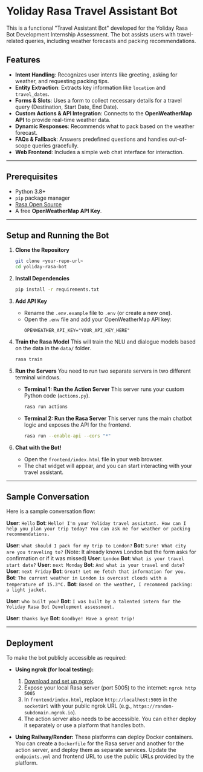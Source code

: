 # Yoliday Rasa Travel Assistant Bot

This is a functional "Travel Assistant Bot" developed for the Yoliday Rasa Bot Development Internship Assessment. The bot assists users with travel-related queries, including weather forecasts and packing recommendations.

## Features

- **Intent Handling**: Recognizes user intents like greeting, asking for weather, and requesting packing tips.
- **Entity Extraction**: Extracts key information like `location` and `travel_dates`.
- **Forms & Slots**: Uses a form to collect necessary details for a travel query (Destination, Start Date, End Date).
- **Custom Actions & API Integration**: Connects to the **OpenWeatherMap API** to provide real-time weather data.
- **Dynamic Responses**: Recommends what to pack based on the weather forecast.
- **FAQs & Fallback**: Answers predefined questions and handles out-of-scope queries gracefully.
- **Web Frontend**: Includes a simple web chat interface for interaction.

---

## Prerequisites

- Python 3.8+
- `pip` package manager
- [Rasa Open Source](https://rasa.com/docs/rasa/installation)
- A free **OpenWeatherMap API Key**.

---

## Setup and Running the Bot

1.  **Clone the Repository**
    ```bash
    git clone <your-repo-url>
    cd yoliday-rasa-bot
    ```

2.  **Install Dependencies**
    ```bash
    pip install -r requirements.txt
    ```

3.  **Add API Key**
    -   Rename the `.env.example` file to `.env` (or create a new one).
    -   Open the `.env` file and add your OpenWeatherMap API key:
        ```
        OPENWEATHER_API_KEY="YOUR_API_KEY_HERE"
        ```

4.  **Train the Rasa Model**
    This will train the NLU and dialogue models based on the data in the `data/` folder.
    ```bash
    rasa train
    ```

5.  **Run the Servers**
    You need to run two separate servers in two different terminal windows.

    -   **Terminal 1: Run the Action Server**
        This server runs your custom Python code (`actions.py`).
        ```bash
        rasa run actions
        ```

    -   **Terminal 2: Run the Rasa Server**
        This server runs the main chatbot logic and exposes the API for the frontend.
        ```bash
        rasa run --enable-api --cors "*"
        ```

6.  **Chat with the Bot!**
    -   Open the `frontend/index.html` file in your web browser.
    -   The chat widget will appear, and you can start interacting with your travel assistant.

---

## Sample Conversation

Here is a sample conversation flow:

**User**: `Hello`
**Bot**: `Hello! I'm your Yoliday travel assistant. How can I help you plan your trip today? You can ask me for weather or packing recommendations.`

**User**: `what should I pack for my trip to London?`
**Bot**: `Sure! What city are you traveling to?` (Note: It already knows London but the form asks for confirmation or if it was missed)
**User**: `London`
**Bot**: `What is your travel start date?`
**User**: `next Monday`
**Bot**: `And what is your travel end date?`
**User**: `next Friday`
**Bot**: `Great! Let me fetch that information for you.`
**Bot**: `The current weather in London is overcast clouds with a temperature of 15.3°C.`
**Bot**: `Based on the weather, I recommend packing: a light jacket.`

**User**: `who built you?`
**Bot**: `I was built by a talented intern for the Yoliday Rasa Bot Development assessment.`

**User**: `thanks bye`
**Bot**: `Goodbye! Have a great trip!`

---

## Deployment

To make the bot publicly accessible as required:

-   **Using ngrok (for local testing):**
    1.  [Download and set up ngrok](https://ngrok.com/download).
    2.  Expose your local Rasa server (port 5005) to the internet: `ngrok http 5005`
    3.  In `frontend/index.html`, replace `http://localhost:5005` in the `socketUrl` with your public ngrok URL (e.g., `https://random-subdomain.ngrok.io`).
    4.  The action server also needs to be accessible. You can either deploy it separately or use a platform that handles both.

-   **Using Railway/Render:**
    These platforms can deploy Docker containers. You can create a `Dockerfile` for the Rasa server and another for the action server, and deploy them as separate services. Update the `endpoints.yml` and frontend URL to use the public URLs provided by the platform.